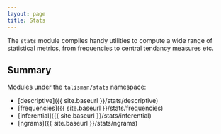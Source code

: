 ```yaml
---
layout: page
title: Stats
---
```


The `stats` module compiles handy utilities to compute a wide range of statistical metrics, from frequencies to central tendancy measures etc.

## Summary

Modules under the `talisman/stats` namespace:

* [descriptive]({{ site.baseurl }}/stats/descriptive)
* [frequencies]({{ site.baseurl }}/stats/frequencies)
* [inferential]({{ site.baseurl }}/stats/inferential)
* [ngrams]({{ site.baseurl }}/stats/ngrams)
